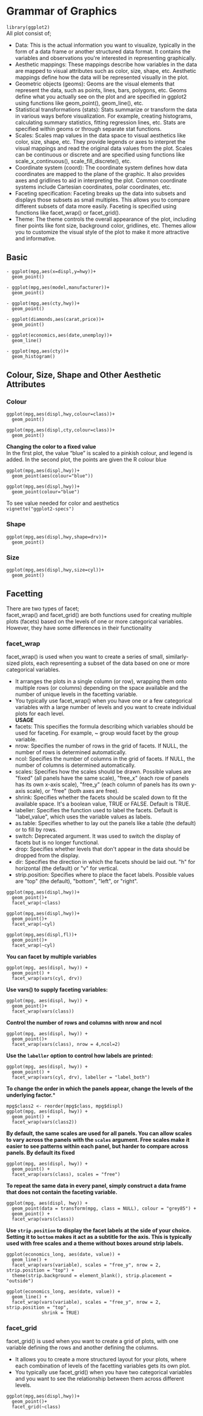 # Grammar of Graphics
```library(ggplot2)``` <br>
All plot consist of;
- Data: This is the actual information you want to visualize, typically in the form of a data frame or another structured data format. It contains the variables and observations you're interested in representing graphically.
- Aesthetic mappings: These mappings describe how variables in the data are mapped to visual attributes such as color, size, shape, etc. Aesthetic mappings define how the data will be represented visually in the plot.
- Geometric objects (geoms): Geoms are the visual elements that represent the data, such as points, lines, bars, polygons, etc. Geoms define what you actually see on the plot and are specified in ggplot2 using functions like geom_point(), geom_line(), etc.
- Statistical transformations (stats): Stats summarize or transform the data in various ways before visualization. For example, creating histograms, calculating summary statistics, fitting regression lines, etc. Stats are specified within geoms or through separate stat functions.
- Scales: Scales map values in the data space to visual aesthetics like color, size, shape, etc. They provide legends or axes to interpret the visual mappings and read the original data values from the plot. Scales can be continuous or discrete and are specified using functions like scale_x_continuous(), scale_fill_discrete(), etc.
- Coordinate system (coord): The coordinate system defines how data coordinates are mapped to the plane of the graphic. It also provides axes and gridlines to aid in interpreting the plot. Common coordinate systems include Cartesian coordinates, polar coordinates, etc.
- Faceting specification: Faceting breaks up the data into subsets and displays those subsets as small multiples. This allows you to compare different subsets of data more easily. Faceting is specified using functions like facet_wrap() or facet_grid().
- Theme: The theme controls the overall appearance of the plot, including finer points like font size, background color, gridlines, etc. Themes allow you to customize the visual style of the plot to make it more attractive and informative.
## Basic
```
- ggplot(mpg,aes(x=displ,y=hwy))+
  geom_point()

- ggplot(mpg,aes(model,manufacturer))+
  geom_point()

- ggplot(mpg,aes(cty,hwy))+
  geom_point()

- ggplot(diamonds,aes(carat,price))+
  geom_point()

- ggplot(economics,aes(date,unemploy))+
  geom_line()

- ggplot(mpg,aes(cty))+
  geom_histogram()
```
## Colour, Size, Shape and Other Aesthetic Attributes
### Colour
```
ggplot(mpg,aes(displ,hwy,colour=class))+
  geom_point()

ggplot(mpg,aes(displ,cty,colour=class))+
  geom_point()
```

****Changing the color to a fixed value**** <br>
In the first plot, the value “blue” is scaled to a pinkish colour, and legend is added. In the second plot, the points are given the R colour blue
```
ggplot(mpg,aes(displ,hwy))+
  geom_point(aes(colour="blue"))

ggplot(mpg,aes(displ,hwy))+
  geom_point(colour="blue")
``` 
To see value needed for color and aesthetics <br>
```vignette("ggplot2-specs")```
### Shape
```
ggplot(mpg,aes(displ,hwy,shape=drv))+
  geom_point()
```
### Size
```
ggplot(mpg,aes(displ,hwy,size=cyl))+
  geom_point()
```
## Facetting 
There are two types of facet; <br>
facet_wrap() and facet_grid() are both functions used for creating multiple plots (facets) based on the levels of one or more categorical variables. However, they have some differences in their functionality
### facet_wrap
facet_wrap() is used when you want to create a series of small, similarly-sized plots, each representing a subset of the data based on one or more categorical variables. 
- It arranges the plots in a single column (or row), wrapping them onto multiple rows (or columns) depending on the space available and the number of unique levels in the facetting variable.
- You typically use facet_wrap() when you have one or a few categorical variables with a large number of levels and you want to create individual plots for each level. <br>
****USAGE****
- facets: This specifies the formula describing which variables should be used for faceting. For example, ~ group would facet by the group variable.
- nrow: Specifies the number of rows in the grid of facets. If NULL, the number of rows is determined automatically.
- ncol: Specifies the number of columns in the grid of facets. If NULL, the number of columns is determined automatically.
- scales: Specifies how the scales should be drawn. Possible values are "fixed" (all panels have the same scale), "free_x" (each row of panels has its own x-axis scale), "free_y" (each column of panels has its own y-axis scale), or "free" (both axes are free).
- shrink: Specifies whether the facets should be scaled down to fit the available space. It's a boolean value, TRUE or FALSE. Default is TRUE.
- labeller: Specifies the function used to label the facets. Default is "label_value", which uses the variable values as labels.
- as.table: Specifies whether to lay out the panels like a table (the default) or to fill by rows.
- switch: Deprecated argument. It was used to switch the display of facets but is no longer functional.
- drop: Specifies whether levels that don't appear in the data should be dropped from the display.
- dir: Specifies the direction in which the facets should be laid out. "h" for horizontal (the default) or "v" for vertical.
- strip.position: Specifies where to place the facet labels. Possible values are "top" (the default), "bottom", "left", or "right".
```
ggplot(mpg,aes(displ,hwy))+
  geom_point()+
  facet_wrap(~class)

ggplot(mpg,aes(displ,hwy))+
  geom_point()+
  facet_wrap(~cyl)

ggplot(mpg,aes(displ,fl))+
  geom_point()+
  facet_wrap(~cyl)
```
****You can facet by multiple variables****
```
ggplot(mpg, aes(displ, hwy)) +
  geom_point() +
  facet_wrap(vars(cyl, drv))
```
****Use vars() to supply faceting variables:****
```
ggplot(mpg, aes(displ, hwy)) + 
  geom_point()+ 
  facet_wrap(vars(class))
```
****Control the number of rows and columns with nrow and ncol****
```
ggplot(mpg, aes(displ, hwy)) + 
  geom_point()+ 
  facet_wrap(vars(class), nrow = 4,ncol=2)
```
****Use the `labeller` option to control how labels are printed:****
```
ggplot(mpg, aes(displ, hwy)) +
  geom_point() +
  facet_wrap(vars(cyl, drv), labeller = "label_both")
```
****To change the order in which the panels appear, change the levels of the underlying factor.*****
```
mpg$class2 <- reorder(mpg$class, mpg$displ)
ggplot(mpg, aes(displ, hwy)) +
  geom_point() +
  facet_wrap(vars(class2))
```
****By default, the same scales are used for all panels. You can allow scales to vary across the panels with the `scales` argument. Free scales make it easier to see patterns within each panel, but harder to compare across panels. By default its fixed****
```
ggplot(mpg, aes(displ, hwy)) +
  geom_point() +
  facet_wrap(vars(class), scales = "free")
```
****To repeat the same data in every panel, simply construct a data frame that does not contain the faceting variable.****
```
ggplot(mpg, aes(displ, hwy)) +
  geom_point(data = transform(mpg, class = NULL), colour = "grey85") +
  geom_point() +
  facet_wrap(vars(class))
```
****Use `strip.position` to display the facet labels at the side of your choice. Setting it to `bottom` makes it act as a subtitle for the axis. This is typically used with free scales and a theme without boxes around strip labels.****
```
ggplot(economics_long, aes(date, value)) +
  geom_line() +
  facet_wrap(vars(variable), scales = "free_y", nrow = 2, strip.position = "top") +
  theme(strip.background = element_blank(), strip.placement = "outside")

ggplot(economics_long, aes(date, value)) +
  geom_line() +
  facet_wrap(vars(variable), scales = "free_y", nrow = 2, strip.position = "top",
             shrink = TRUE)
```
### facet_grid
facet_grid() is used when you want to create a grid of plots, with one variable defining the rows and another defining the columns.
- It allows you to create a more structured layout for your plots, where each combination of levels of the facetting variables gets its own plot.
- You typically use facet_grid() when you have two categorical variables and you want to see the relationship between them across different levels.
```
ggplot(mpg,aes(displ,hwy))+
  geom_point()+
  facet_grid(~class)
```
